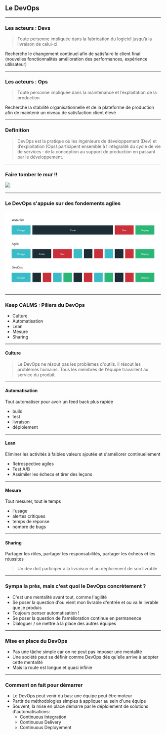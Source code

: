 ## Le DevOps

----

### Les acteurs : Devs
> Toute personne impliquée dans la fabrication du logiciel jusqu’à la livraison de celui-ci

Recherche le changement continuel afin de satisfaire le client final (nouvelles fonctionnalités amélioration des performances, expérience utilisateur)

----

### Les acteurs : Ops
> Toute personne impliquée dans la maintenance et l’exploitation de la production

Recherche la stabilité organisationnelle et de la plateforme de production afin de maintenir un niveau de satisfaction client élevé

----

### Definition
> DevOps est la pratique où les ingénieurs de développement (Dev) et d’exploitation (Ops) participent ensemble à l’intégralité du cycle de vie de services : de la conception au support de production en passant par le développement.

----

### Faire tomber le mur !!
<img src="https://www.niceideas.ch/roller2/badtrash/mediaresource/ce967df5-4dca-4f37-a480-b683bd742259" style="background:none; border:none; box-shadow:none;" />

----

### Le DevOps s'appuie sur des fondements agiles

<img src="images/devops.jpg" style="background:none; border:none; box-shadow:none;"/>

----

### Keep CALMS : Piliers du DevOps

* Culture
* Automatisation
* Lean 
* Mesure
* Sharing


----


#### Culture

> Le DevOps ne résout pas les problèmes d'outils. Il résout les problèmes humains.
Tous les membres de l'équipe travaillent au service du produit.

----

#### Automatisation

Tout automatiser pour avoir un feed back plus rapide
* build
* test
* livraison
* déploiement

----

#### Lean

Eliminer les activités à faibles valeurs ajoutée et s'améliorer continuellement
* Retrospective agiles
* Test A/B
* Assimiler les échecs et tirer des leçons

----

#### Mesure

Tout mesurer, tout le temps
* l'usage
* alertes critiques
* temps de réponse
* nombre de bugs

----

#### Sharing

Partager les rôles, partager les responsabilités, partager les échecs et les réussites
> Un dev doit participer à la livraison et au déploiement de son livrable

----

### Sympa la près, mais c'est quoi le DevOps concrètement ?

* C'est une mentalité avant tout, comme l'agilité
* Se poser la question d'ou vient mon livrable d'entrée et ou va le livrable que je produis
* Toujours penser automatisation !
* Se poser la question de l'amélioration continue en permanence
* Dialoguer / se mettre à la place des autres équipes

----

### Mise en place du DevOps

* Pas une tâche simple car on ne peut pas imposer une mentalité
* Une société peut se définir comme DevOps dès qu'elle arrive à adopter cette mentalité
* Mais la route est longue et quasi infinie

----

### Comment on fait pour démarrer

* Le DevOps peut venir du bas: une équipe peut être moteur 
* Partir de méthodologies simples à appliquer au sein d'une équipe
* Souvent, la mise en place démarre par le déploiement de solutions d'automatisations:
  * Continuous Integration
  * Continuous Delivery
  * Continuous Deployement
